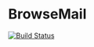 # BrowseMail

[![Build Status](https://travis-ci.org/mauu-alpha/browse_mail.svg?branch=master)](https://travis-ci.org/mauu-alpha/browse_mail)
